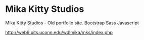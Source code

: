 # Mika Kitty Studios 
Mika Kitty Studios - Old portfolio site.
Bootstrap Sass Javascript

http://web9.uits.uconn.edu/wdlmika/mks/index.php
